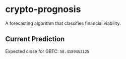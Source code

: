 # crypto-prognosis

A forecasting algorithm that classifies financial viability.

## Current Prediction

Expected close for GBTC: `58.4189453125`
